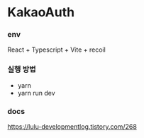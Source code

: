 # KakaoAuth

### env
React + Typescript + Vite + recoil

### 실행 방법
- yarn
- yarn run dev

### docs
https://lulu-developmentlog.tistory.com/268
